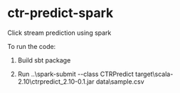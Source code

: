 # ctr-predict-spark
Click stream prediction using spark


To run the code:
1. Build
sbt package

2. Run
..\spark-submit --class CTRPredict target\scala-2.10\ctrpredict_2.10-0.1.jar data\sample.csv
